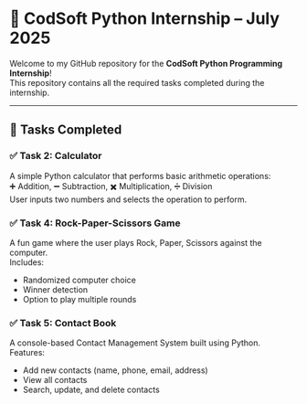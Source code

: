 # 🐍 CodSoft Python Internship – July 2025

Welcome to my GitHub repository for the **CodSoft Python Programming Internship**!  
This repository contains all the required tasks completed during the internship.

---

## 📌 Tasks Completed

### ✅ Task 2: Calculator
A simple Python calculator that performs basic arithmetic operations:  
➕ Addition, ➖ Subtraction, ✖️ Multiplication, ➗ Division  
User inputs two numbers and selects the operation to perform.

### ✅ Task 4: Rock-Paper-Scissors Game
A fun game where the user plays Rock, Paper, Scissors against the computer.  
Includes:
- Randomized computer choice
- Winner detection
- Option to play multiple rounds

### ✅ Task 5: Contact Book
A console-based Contact Management System built using Python.  
Features:
- Add new contacts (name, phone, email, address)
- View all contacts
- Search, update, and delete contacts


